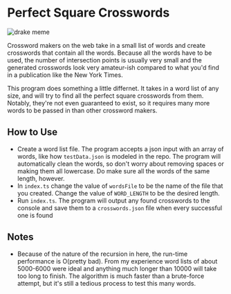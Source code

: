 
# Perfect Square Crosswords

![drake meme](https://i.imgur.com/FkXN7j2.jpg)

Crossword makers on the web take in a small list of words and create crosswords that contain all the words. Because all the words have to be used, the number of intersection points is usually very small and the generated crosswords look very amateur-ish compared to what you'd find in a publication like the New York Times.

This program does something a little differnet. It takes in a word list of any size, and will try to find all the perfect square crosswords from them. Notably, they're not even guaranteed to exist, so it requires many more words to be passed in than other crossword makers. 

## How to Use
- Create a word list file. The program accepts a json input with an array of words, like how `testData.json` is modeled in the repo. The program will automatically clean the words, so don't worry about removing spaces or making them all lowercase. Do make sure all the words of the same length, however.
- In `index.ts` change the value of `wordsFile` to be the name of the file that you created. Change the value of `WORD_LENGTH` to be the desired length.
- Run `index.ts`. The program will output any found crosswords to the console and save them to a `crosswords.json` file when every successful one is found

## Notes
- Because of the nature of the recursion in here, the run-time performance is O(pretty bad). From my experience word lists of about 5000-6000 were ideal and anything much longer than 10000 will take too long to finish. The algorithm is much faster than a brute-force attempt, but it's still a tedious process to test this many words.
